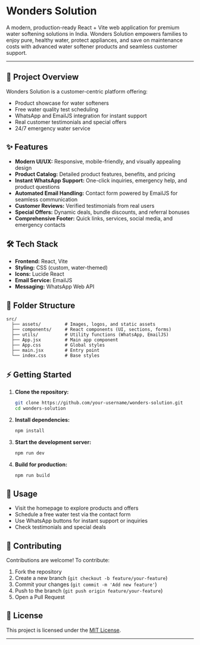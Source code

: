 # Wonders Solution

A modern, production-ready React + Vite web application for premium water softening solutions in India. Wonders Solution empowers families to enjoy pure, healthy water, protect appliances, and save on maintenance costs with advanced water softener products and seamless customer support.

---

## 🚀 Project Overview
Wonders Solution is a customer-centric platform offering:
- Product showcase for water softeners
- Free water quality test scheduling
- WhatsApp and EmailJS integration for instant support
- Real customer testimonials and special offers
- 24/7 emergency water service

## ✨ Features
- **Modern UI/UX:** Responsive, mobile-friendly, and visually appealing design
- **Product Catalog:** Detailed product features, benefits, and pricing
- **Instant WhatsApp Support:** One-click inquiries, emergency help, and product questions
- **Automated Email Handling:** Contact form powered by EmailJS for seamless communication
- **Customer Reviews:** Verified testimonials from real users
- **Special Offers:** Dynamic deals, bundle discounts, and referral bonuses
- **Comprehensive Footer:** Quick links, services, social media, and emergency contacts

## 🛠️ Tech Stack
- **Frontend:** React, Vite
- **Styling:** CSS (custom, water-themed)
- **Icons:** Lucide React
- **Email Service:** EmailJS
- **Messaging:** WhatsApp Web API

## 📁 Folder Structure
```
src/
  ├── assets/         # Images, logos, and static assets
  ├── components/     # React components (UI, sections, forms)
  ├── utils/          # Utility functions (WhatsApp, EmailJS)
  ├── App.jsx         # Main app component
  ├── App.css         # Global styles
  ├── main.jsx        # Entry point
  └── index.css       # Base styles
```

## ⚡ Getting Started
1. **Clone the repository:**
   ```bash
   git clone https://github.com/your-username/wonders-solution.git
   cd wonders-solution
   ```
2. **Install dependencies:**
   ```bash
   npm install
   ```
3. **Start the development server:**
   ```bash
   npm run dev
   ```
4. **Build for production:**
   ```bash
   npm run build
   ```

## 📝 Usage
- Visit the homepage to explore products and offers
- Schedule a free water test via the contact form
- Use WhatsApp buttons for instant support or inquiries
- Check testimonials and special deals

## 🤝 Contributing
Contributions are welcome! To contribute:
1. Fork the repository
2. Create a new branch (`git checkout -b feature/your-feature`)
3. Commit your changes (`git commit -m 'Add new feature'`)
4. Push to the branch (`git push origin feature/your-feature`)
5. Open a Pull Request

## 📄 License
This project is licensed under the [MIT License](LICENSE).


---